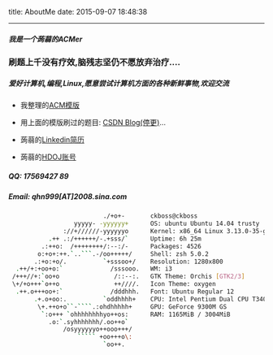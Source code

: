 title: AboutMe
date: 2015-09-07 18:48:38

---

##### 我是一个蒟蒻的ACMer
### 刷题上千没有疗效,脑残志坚仍不愿放弃治疗....
##### 爱好计算机,编程,Linux,愿意尝试计算机方面的各种新鲜事物,欢迎交流


* 我整理的[ACM模版](https://github.com/CKboss/MyAcmTemplate)

* 用上面的模版刷过的题目: [CSDN Blog(停更)](http://blog.csdn.net/ck_boss)...

* 蒟蒻的[Linkedin简历](https://cn.linkedin.com/in/qhaonan)

* 蒟蒻的[HDOJ账号](http://acm.hdu.edu.cn/userstatus.php?user=CKboss)


##### QQ: 17569427 89
##### Email: qhn999[AT]2008.sina.com

```bash
                          ./+o+-       ckboss@ckboss
                  yyyyy- -yyyyyy+      OS: ubuntu Ubuntu 14.04 trusty
               ://+//////-yyyyyyo      Kernel: x86_64 Linux 3.13.0-35-generic
           .++ .:/++++++/-.+sss/`      Uptime: 6h 25m
         .:++o:  /++++++++/:--:/-      Packages: 4526
        o:+o+:++.`..```.-/oo+++++/     Shell: zsh 5.0.2
       .:+o:+o/.          `+sssoo+/    Resolution: 1280x800
  .++/+:+oo+o:`             /sssooo.   WM: i3
 /+++//+:`oo+o               /::--:.   GTK Theme: Orchis [GTK2/3]
 \+/+o+++`o++o               ++////.   Icon Theme: oxygen
  .++.o+++oo+:`             /dddhhh.   Font: Ubuntu Regular 12
       .+.o+oo:.          `oddhhhh+    CPU: Intel Pentium Dual CPU T3400 @ 2.166GHz
        \+.++o+o``-````.:ohdhhhhh+     GPU: GeForce 9300M GS
         `:o+++ `ohhhhhhhhyo++os:      RAM: 1165MiB / 3004MiB
           .o:`.syhhhhhhh/.oo++o`     
               /osyyyyyyo++ooo+++/    
                   ````` +oo+++o\:    
                          `oo++.  
```
